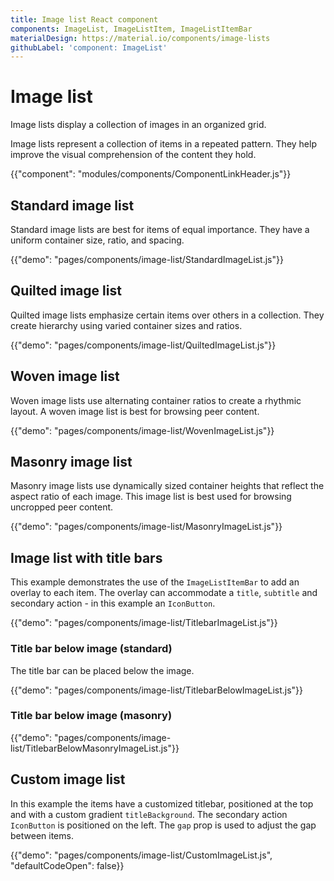 ```yaml
---
title: Image list React component
components: ImageList, ImageListItem, ImageListItemBar
materialDesign: https://material.io/components/image-lists
githubLabel: 'component: ImageList'
---
```


# Image list

<p class="description">Image lists display a collection of images in an organized grid.</p>

Image lists represent a collection of items in a repeated pattern. They help improve the visual comprehension of the content they hold.

{{"component": "modules/components/ComponentLinkHeader.js"}}

## Standard image list

Standard image lists are best for items of equal importance. They have a uniform container size, ratio, and spacing.

{{"demo": "pages/components/image-list/StandardImageList.js"}}

## Quilted image list

Quilted image lists emphasize certain items over others in a collection. They create hierarchy using varied container sizes and ratios.

{{"demo": "pages/components/image-list/QuiltedImageList.js"}}

## Woven image list

Woven image lists use alternating container ratios to create a rhythmic layout. A woven image list is best for browsing peer content.

{{"demo": "pages/components/image-list/WovenImageList.js"}}

## Masonry image list

Masonry image lists use dynamically sized container heights that reflect the aspect ratio of each image. This image list is best used for browsing uncropped peer content.

{{"demo": "pages/components/image-list/MasonryImageList.js"}}

## Image list with title bars

This example demonstrates the use of the `ImageListItemBar` to add an overlay to each item.
The overlay can accommodate a `title`, `subtitle` and secondary action - in this example an `IconButton`.

{{"demo": "pages/components/image-list/TitlebarImageList.js"}}

### Title bar below image (standard)

The title bar can be placed below the image.

{{"demo": "pages/components/image-list/TitlebarBelowImageList.js"}}

### Title bar below image (masonry)

{{"demo": "pages/components/image-list/TitlebarBelowMasonryImageList.js"}}

## Custom image list

In this example the items have a customized titlebar, positioned at the top and with a custom gradient `titleBackground`.
The secondary action `IconButton` is positioned on the left. The `gap` prop is used to adjust the gap between items.

{{"demo": "pages/components/image-list/CustomImageList.js", "defaultCodeOpen": false}}
